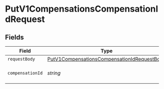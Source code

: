 # PutV1CompensationsCompensationIdRequest


## Fields

| Field                                                                                                                 | Type                                                                                                                  | Required                                                                                                              | Description                                                                                                           |
| --------------------------------------------------------------------------------------------------------------------- | --------------------------------------------------------------------------------------------------------------------- | --------------------------------------------------------------------------------------------------------------------- | --------------------------------------------------------------------------------------------------------------------- |
| `requestBody`                                                                                                         | [PutV1CompensationsCompensationIdRequestBody](../../models/operations/putv1compensationscompensationidrequestbody.md) | :heavy_minus_sign:                                                                                                    | N/A                                                                                                                   |
| `compensationId`                                                                                                      | *string*                                                                                                              | :heavy_check_mark:                                                                                                    | The UUID of the compensation                                                                                          |